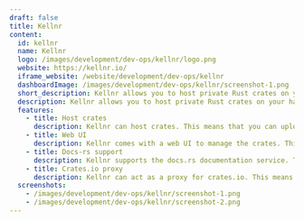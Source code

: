 ```yaml
---
draft: false
title: Kellnr
content:
  id: kellnr
  name: Kellnr
  logo: /images/development/dev-ops/kellnr/logo.png
  website: https://kellnr.io/
  iframe_website: /website/development/dev-ops/kellnr
  dashboardImage: /images/development/dev-ops/kellnr/screenshot-1.png
  short_description: Kellnr allows you to host private Rust crates on your hardware. You can also keep full control of your code at any time.
  description: Kellnr allows you to host private Rust crates on your hardware. You can also keep full control of your code at any time.
  features:
    - title: Host crates
      description: Kellnr can host crates. This means that you can upload your own crates to Kellnr and use them in your projects. No extra tooling is required, cargo works out of the box.
    - title: Web UI
      description: Kellnr comes with a web UI to manage the crates. This makes it easy to upload new crates, manage the versions, and see the documentation of the crates.
    - title: Docs-rs support
      description: Kellnr supports the docs.rs documentation service. This means that you can host your own documentation for your crates with Kellnr.
    - title: Crates.io proxy
      description: Kellnr can act as a proxy for crates.io. This means that you can use Kellnr as a cache for crates.io to speed up the download of crates.
  screenshots:
    - /images/development/dev-ops/kellnr/screenshot-1.png
    - /images/development/dev-ops/kellnr/screenshot-2.png
---
```

